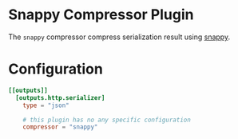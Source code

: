 # Snappy Compressor Plugin

The `snappy` compressor compress serialization result using [snappy](https://pkg.go.dev/github.com/golang/snappy).

# Configuration
```toml
[[outputs]]
  [outputs.http.serializer]
    type = "json"

    # this plugin has no any specific configuration
    compressor = "snappy"
```
